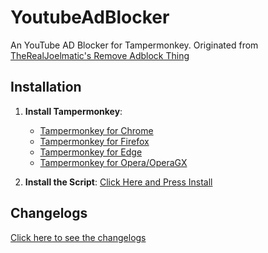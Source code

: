 # YoutubeAdBlocker
An YouTube AD Blocker for Tampermonkey. Originated from [TheRealJoelmatic's Remove Adblock Thing](https://github.com/TheRealJoelmatic/RemoveAdblockThing)

## Installation

1. **Install Tampermonkey**:
   - [Tampermonkey for Chrome](https://chrome.google.com/webstore/detail/tampermonkey/dhdgffkkebhmkfjojejmpbldmpobfkfo)
   - [Tampermonkey for Firefox](https://addons.mozilla.org/en-US/firefox/addon/tampermonkey/)
   - [Tampermonkey for Edge](https://microsoftedge.microsoft.com/addons/detail/tampermonkey/iikmkjmpaadaobahmlepeloendndfphd)
   - [Tampermonkey for Opera/OperaGX](https://addons.opera.com/en-gb/extensions/details/tampermonkey-beta/)

2. **Install the Script**:
   [Click Here and Press Install](YTADBlocker.user.js?raw=True)

## Changelogs
[Click here to see the changelogs](https://github.com/mstudio45/YoutubeAdBlocker/blob/main/CHANGELOGS.md)
